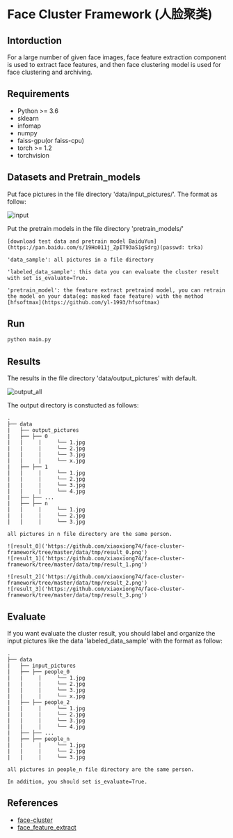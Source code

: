 # Face Cluster Framework (人脸聚类)

## Intorduction

For a large number of given face images, face feature extraction component is used to extract face features,
and then face clustering model is used for face clustering and archiving.

## Requirements
* Python >= 3.6
* sklearn
* infomap
* numpy
* faiss-gpu(or faiss-cpu)
* torch >= 1.2
* torchvision

## Datasets and Pretrain_models
Put face pictures in the file directory 'data/input_pictures/'. The format as follow:

![input]('https://github.com/xiaoxiong74/face-cluster-framework/tree/master/data/tmp/input.png')

Put the pretrain models in the file directory 'pretrain_models/'

```
[download test data and pretrain model BaiduYun](https://pan.baidu.com/s/19Ho011j_ZpIT93aS1gSdrg)(passwd: trka)

'data_sample': all pictures in a file directory

'labeled_data_sample': this data you can evaluate the cluster result with set is_evaluate=True.

'pretrain_model': the feature extract pretraind model, you can retrain the model on your data(eg: masked face feature) with the method [hfsoftmax](https://github.com/yl-1993/hfsoftmax)
```


## Run

```bash
python main.py
```

## Results

The results in the file directory 'data/output_pictures' with default.

![output_all]('https://github.com/xiaoxiong74/face-cluster-framework/tree/master/data/tmp/output_all.png')

The output directory is constucted as follows:
```
.
├── data
|   ├── output_pictures
|   ├── ├── 0
|   |     |     └── 1.jpg
|   |     |     └── 2.jpg
|   |     |     └── 3.jpg
|   |     |     └── x.jpg
|   ├── ├── 1
|   |     |     └── 1.jpg
|   |     |     └── 2.jpg
|   |     |     └── 3.jpg
|   |     |     └── 4.jpg
|   ├── ├── ...
|   ├── ├── n
|   |     |     └── 1.jpg
|   |     |     └── 2.jpg
|   |     |     └── 3.jpg

all pictures in n file directory are the same person.

![result_0]('https://github.com/xiaoxiong74/face-cluster-framework/tree/master/data/tmp/result_0.png')
![result_1]('https://github.com/xiaoxiong74/face-cluster-framework/tree/master/data/tmp/result_1.png')

![result_2]('https://github.com/xiaoxiong74/face-cluster-framework/tree/master/data/tmp/result_2.png')
![result_3]('https://github.com/xiaoxiong74/face-cluster-framework/tree/master/data/tmp/result_3.png')

```
## Evaluate

If you want evaluate the cluster result, you should label and organize the input pictures like the data 'labeled_data_sample' with the format as follow:
```
.
├── data
|   ├── input_pictures
|   ├── ├── people_0
|   |     |     └── 1.jpg
|   |     |     └── 2.jpg
|   |     |     └── 3.jpg
|   |     |     └── x.jpg
|   ├── ├── people_2
|   |     |     └── 1.jpg
|   |     |     └── 2.jpg
|   |     |     └── 3.jpg
|   |     |     └── 4.jpg
|   ├── ├── ...
|   ├── ├── people_n
|   |     |     └── 1.jpg
|   |     |     └── 2.jpg
|   |     |     └── 3.jpg

all pictures in people_n file directory are the same person.

In addition, you should set is_evaluate=True.
```

## References

* [face-cluster](https://github.com/xiaoxiong74/face-cluster-by-infomap)
* [face_feature_extract](https://github.com/yl-1993/hfsoftmax)